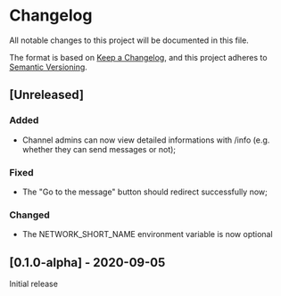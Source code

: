 # Changelog
All notable changes to this project will be documented in this file.

The format is based on [Keep a Changelog](https://keepachangelog.com/en/1.0.0/),
and this project adheres to [Semantic Versioning](https://semver.org/spec/v2.0.0.html).

## [Unreleased]
### Added
- Channel admins can now view detailed informations with /info (e.g. whether they can send messages or not);
### Fixed
- The "Go to the message" button should redirect successfully now;
### Changed
- The NETWORK_SHORT_NAME environment variable is now optional


## [0.1.0-alpha] - 2020-09-05
Initial release
